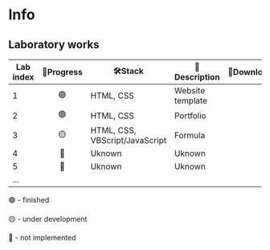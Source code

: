 # Info



## Laboratory works

| Lab index | 💯Progress | 🛠Stack                         | 📃Description     | 🔗Download |
| --------- | :-------: | ------------------------------ | ---------------- | --------- |
| 1         |     🟢     | HTML, CSS                      | Website template |           |
| 2         |     🟢     | HTML, CSS                      | Portfolio        |           |
| 3         |     🟡     | HTML, CSS, VBScript/JavaScript | Formula          |           |
| 4         |     🔴     | Uknown                         | Uknown           |           |
| 5         |     🔴     | Uknown                         | Uknown           |           |
| ...       |           |                                |                  |           |

🟢 - finished

🟡 - under development

🔴 - not implemented